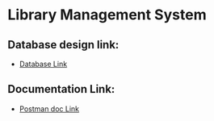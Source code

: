 # Library Management System

## Database design link:
* [Database Link](https://dbdiagram.io/d/Library-Management-System-660c373203593b6b61fd0ee6)

## Documentation Link:
* [Postman doc Link](https://documenter.getpostman.com/view/32182485/2sA35LUJub)


